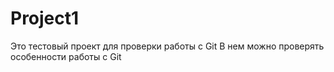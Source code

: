 # Project1
Это тестовый проект для проверки работы с Git
В нем можно проверять особенности работы с Git
